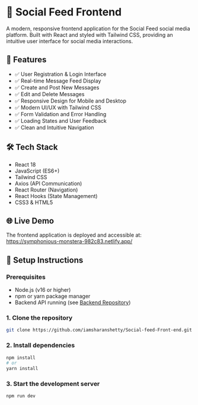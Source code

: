 # 🎨 Social Feed Frontend

A modern, responsive frontend application for the Social Feed social media platform. Built with React and styled with Tailwind CSS, providing an intuitive user interface for social media interactions.

## 🚀 Features

- ✅ User Registration & Login Interface
- ✅ Real-time Message Feed Display
- ✅ Create and Post New Messages
- ✅ Edit and Delete Messages
- ✅ Responsive Design for Mobile and Desktop
- ✅ Modern UI/UX with Tailwind CSS
- ✅ Form Validation and Error Handling
- ✅ Loading States and User Feedback
- ✅ Clean and Intuitive Navigation

## 🛠️ Tech Stack

- React 18
- JavaScript (ES6+)
- Tailwind CSS
- Axios (API Communication)
- React Router (Navigation)
- React Hooks (State Management)
- CSS3 & HTML5

## 🌐 Live Demo

The frontend application is deployed and accessible at: https://symphonious-monstera-982c83.netlify.app/

## 🔧 Setup Instructions

### Prerequisites

- Node.js (v16 or higher)
- npm or yarn package manager
- Backend API running (see [Backend Repository](https://github.com/iamsharanshetty/Social-Feed-Api.git))

### 1. Clone the repository

```bash
git clone https://github.com/iamsharanshetty/Social-feed-Front-end.git
```

### 2. Install dependencies

```bash
npm install
# or
yarn install
```

### 3. Start the development server

```bash
npm run dev
```
